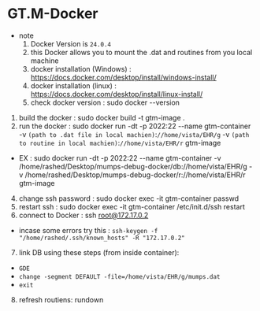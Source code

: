 # GT.M-Docker
- note 
  1. Docker Version is `24.0.4`
    2. this Docker allows you to mount the .dat and routines from you local machine
    3. docker installation (Windows) : https://docs.docker.com/desktop/install/windows-install/
    4. docker installation (linux) : https://docs.docker.com/desktop/install/linux-install/
    5. check docker version : sudo docker --version
1. build the docker : sudo docker build -t gtm-image .
2. run the docker : sudo docker run -dt -p 2022:22 --name gtm-container -v `(path to .dat file in local machien)`:`//home/vista/EHR/g` -v `(path to routine in local machien)`:`//home/vista/EHR/r` gtm-image
  - EX : sudo docker run -dt -p 2022:22 --name gtm-container -v /home/rashed/Desktop/mumps-debug-docker/db://home/vista/EHR/g -v /home/rashed/Desktop/mumps-debug-docker/r://home/vista/EHR/r gtm-image
4. change ssh password : sudo docker exec -it gtm-container passwd
5. restart ssh : sudo docker exec -it gtm-container /etc/init.d/ssh restart
6. connect to Docker :  ssh root@172.17.0.2
- incase some errors try this : `ssh-keygen -f "/home/rashed/.ssh/known_hosts" -R "172.17.0.2"`
7. link DB using these steps (from inside container):
- `GDE`
- `change -segment DEFAULT -file=/home/vista/EHR/g/mumps.dat`
- `exit`
8. refresh routiens: rundown

